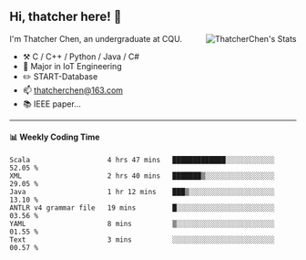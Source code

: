 ## Hi, thatcher here! :wave:

<img align="right" src="https://github-readme-stats.vercel.app/api?username=thatcherchen&title_color=333&text_color=777" alt="ThatcherChen's Stats" >

I'm Thatcher Chen, an undergraduate at CQU.

- :hammer_and_pick:  C / C++ / Python / Java / C# 
- :seedling:  Major in IoT Engineering
- :pencil2: START-Database
- :mailbox: thatcherchen@163.com
- :books: IEEE paper...

---

#### :bar_chart: Weekly Coding Time

<!--START_SECTION:waka-->

```text
Scala                   4 hrs 47 mins   █████████████░░░░░░░░░░░░   52.05 %
XML                     2 hrs 40 mins   ███████▒░░░░░░░░░░░░░░░░░   29.05 %
Java                    1 hr 12 mins    ███▒░░░░░░░░░░░░░░░░░░░░░   13.10 %
ANTLR v4 grammar file   19 mins         █░░░░░░░░░░░░░░░░░░░░░░░░   03.56 %
YAML                    8 mins          ▒░░░░░░░░░░░░░░░░░░░░░░░░   01.55 %
Text                    3 mins          ░░░░░░░░░░░░░░░░░░░░░░░░░   00.57 %
```

<!--END_SECTION:waka-->
